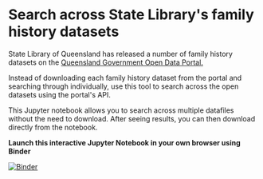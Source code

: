 # Search across State Library's family history datasets

State Library of Queensland has released a number of family history datasets on the <a href="https://www.data.qld.gov.au/organization/state-library-queensland">Queensland Government Open Data Portal.</a>

Instead of downloading each family history dataset from the portal and searching through individually, use this tool to search across the open datasets using the portal's API.

This Jupyter notebook allows you to search across multiple datafiles without the need to download. After seeing results, you can then download directly from the notebook. 

<b>Launch this interactive Jupyter Notebook in your own browser using Binder</b>

[![Binder](https://mybinder.org/badge_logo.svg)](https://mybinder.org/v2/gh/RachelMerrick/SearchAcrossDatasets/master?filepath=search-across-datasets.ipynb)